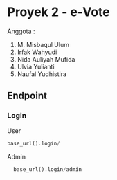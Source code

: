 # Proyek 2 - e-Vote

Anggota :

1. M. Misbaqul Ulum
2. Irfak Wahyudi
3. Nida Auliyah Mufida
4. Ulvia Yulianti
5. Naufal Yudhistira

## Endpoint

### Login

User

```php
base_url().login/
```

Admin

```php
  base_url().login/admin
```
